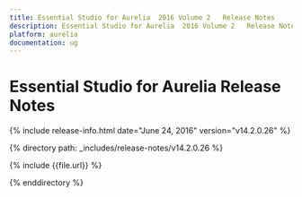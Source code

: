 ```yaml
---
title: Essential Studio for Aurelia  2016 Volume 2   Release Notes  
description: Essential Studio for Aurelia  2016 Volume 2   Release Notes  
platform: aurelia
documentation: ug
---
```


# Essential Studio for Aurelia  Release Notes  

{% include release-info.html date="June 24, 2016"  version="v14.2.0.26" %} 


{% directory path: _includes/release-notes/v14.2.0.26 %}

{% include {{file.url}} %}

{% enddirectory %}